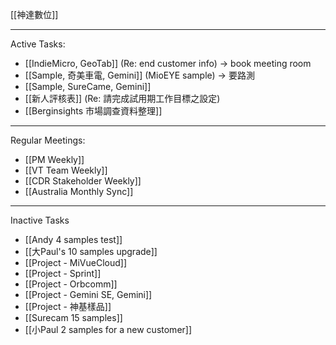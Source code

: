 [[神達數位]]

---

Active Tasks:
- [[IndieMicro, GeoTab]] (Re: end customer info) → book meeting room
- [[Sample, 奇美車電, Gemini]] (MioEYE sample) → 要路測
- [[Sample, SureCame, Gemini]]
- [[新人評核表]] (Re: 請完成試用期工作目標之設定)
- [[Berginsights 市場調查資料整理]]

---

Regular Meetings:
- [[PM Weekly]]
- [[VT Team Weekly]]
- [[CDR Stakeholder Weekly]]
- [[Australia Monthly Sync]]

---

Inactive Tasks
- [[Andy 4 samples test]]
- [[大Paul's 10 samples upgrade]]
- [[Project - MiVueCloud]]
- [[Project - Sprint]]
- [[Project - Orbcomm]]
- [[Project - Gemini SE, Gemini]]
- [[Project - 神基樣品]]
- [[Surecam 15 samples]]
- [[小Paul 2 samples for a  new customer]]

